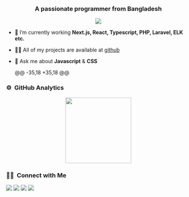 <h3 align="center">A passionate programmer from Bangladesh</h3>

<p align="center">
  <img src="https://komarev.com/ghpvc/?username=bakerhasan&color=blueviolet&style=flat">
</p>

- 🌱 I’m currently working **Next.js, React, Typescript, PHP, Laravel, ELK etc.**

- 👨‍💻 All of my projects are available at [github](https://github.com/bakerhasan?tab=repositories)

- 💬 Ask me about **Javascript** & **CSS**

	@@ -35,18 +35,18 @@
### ⚙️ &nbsp;GitHub Analytics

<p align="center">
<a href="https://github.com/bakerhasan">
  <img height="180em" src="https://github-readme-stats.vercel.app/api?username=bakerhasan&show_icons=true&theme=algolia&include_all_commits=true&count_private=true"/>
</a>
</p>

### 🤝🏻 &nbsp;Connect with Me

<p>
<a href="https://www.bakerhasan.github.io"><img src="https://img.shields.io/badge/-bakerhasan.github.io-3423A6?style=for-the-badge&logo=Google-Chrome&logoColor=white"/></a>
<a href="https://linkedin.com/in/baker-hasan"><img src="https://img.shields.io/badge/-bakerhasan-0077B5?style=flat&logo=Linkedin&logoColor=white"/></a>
<a href="mailto:hasanbd666@gmail.com"><img src="https://img.shields.io/badge/-hasanbd666@gmail.com-D14836?style=flat&logo=Gmail&logoColor=white"/></a>
<a href="https://twitter.com/baker.hasan"><img src="https://img.shields.io/badge/-@baker.hasan-1877F2?style=flat&logo=Twitter&logoColor=white"/></a>
</p>
